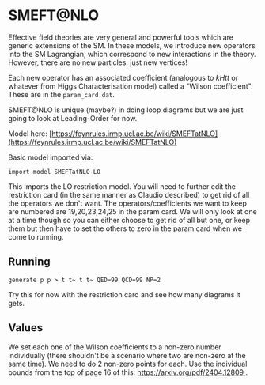 # SMEFT@NLO

Effective field theories are very general and powerful tools which are generic extensions of the SM. 
In these models, we introduce new operators into the SM Lagrangian, which correspond to new interactions in the theory. 
However, there are no new particles, just new vertices!

Each new operator has an associated coefficient (analogous to $kHtt$ or whatever from Higgs Characterisation model) called a "Wilson coefficient". These are in the `param_card.dat`.

SMEFT@NLO is unique (maybe?) in doing loop diagrams but we are just going to look at Leading-Order for now.

Model here:
[https://feynrules.irmp.ucl.ac.be/wiki/SMEFTatNLO](https://feynrules.irmp.ucl.ac.be/wiki/SMEFTatNLO)

Basic model imported via:
```
import model SMEFTatNLO-LO
```
This imports the LO restriction model. You will need to further edit the restriction card (in the same manner as Claudio described) to get rid of all the operators we don't want.
The operators/coefficients we want to keep are numbered are 19,20,23,24,25 in the param card. We will only look at one at a time though so you can either choose to get rid of all but one, or keep them but then have to set the others to zero in the param card when we come to running.

## Running
```
generate p p > t t~ t t~ QED=99 QCD=99 NP=2
```
Try this for now with the restriction card and see how many diagrams it gets.

## Values 
We set each one of the Wilson coefficients to a non-zero number individually (there shouldn't be a scenario where two are non-zero at the same time). We need to do 2 non-zero points for each.
Use the individual bounds from the top of page 16 of this:
[https://arxiv.org/pdf/2404.12809
](https://arxiv.org/pdf/2404.12809).
